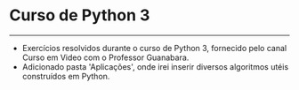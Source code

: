 # Curso de Python 3
---
- Exercícios resolvidos durante o curso de Python 3, fornecido pelo canal Curso em Video com o Professor Guanabara.
- Adicionado pasta 'Aplicações', onde irei inserir diversos algoritmos utéis construídos em Python.

